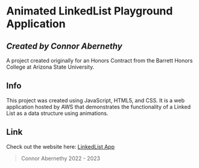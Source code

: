 # Animated LinkedList Playground Application
## _Created by Connor Abernethy_

A project created originally for an Honors Contract from the Barrett Honors College at Arizona State University.

## Info

This project was created using JavaScript, HTML5, and CSS. It is a web application hosted by AWS that demonstrates the
functionality of a Linked List as a data structure using animations.

## Link

Check out the website here: [LinkedList App](http://linked-list-honors-contract.s3-website-us-west-1.amazonaws.com/)


> Connor Abernethy
> 2022 - 2023
